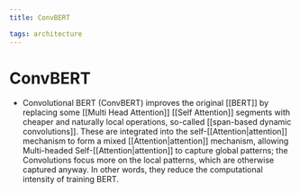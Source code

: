 ```yaml
---
title: ConvBERT

tags: architecture 
---
```


# ConvBERT
- Convolutional BERT (ConvBERT) improves the original [[BERT]] by replacing some [[Multi Head Attention]] [[Self Attention]] segments with cheaper and naturally local operations, so-called [[span-based dynamic convolutions]]. These are integrated into the self-[[Attention|attention]] mechanism to form a mixed [[Attention|attention]] mechanism, allowing Multi-headed Self-[[Attention|attention]] to capture global patterns; the Convolutions focus more on the local patterns, which are otherwise captured anyway. In other words, they reduce the computational intensity of training BERT.




























